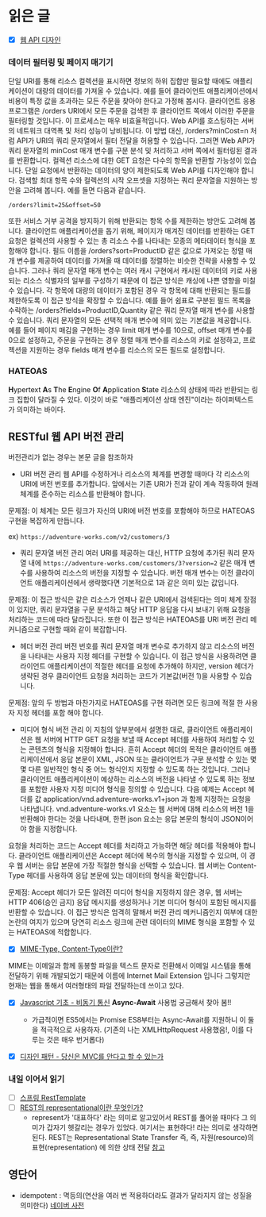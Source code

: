 # 읽은 글 
-[x] [웹 API 디자인](https://docs.microsoft.com/ko-kr/azure/architecture/best-practices/api-design) <br> 

### 데이터 필터링 및 페이지 매기기
단일 URI를 통해 리소스 컬렉션을 표시하면 정보의 하위 집합만 필요할 때에도 애플리케이션이 대량의 데이터를 가져올 수 있습니다. 예를 들어 클라이언트 애플리케이션에서 비용이 특정 값을 초과하는 모든 주문을 찾아야 한다고 가정해 봅시다. 클라이언트 응용 프로그램은 /orders URI에서 모든 주문을 검색한 후 클라이언트 쪽에서 이러한 주문을 필터링할 것입니다. 이 프로세스는 매우 비효율적입니다. Web API를 호스팅하는 서버의 네트워크 대역폭 및 처리 성능이 낭비됩니다.
이 방법 대신, /orders?minCost=n 처럼 API가 URI의 쿼리 문자열에서 필터 전달을 허용할 수 있습니다. 그러면 Web API가 쿼리 문자열의 minCost 매개 변수를 구문 분석 및 처리하고 서버 쪽에서 필터링된 결과를 반환합니다.
컬렉션 리소스에 대한 GET 요청은 다수의 항목을 반환할 가능성이 있습니다. 단일 요청에서 반환하는 데이터의 양이 제한되도록 Web API를 디자인해야 합니다. 검색할 최대 항목 수와 컬렉션의 시작 오프셋을 지정하는 쿼리 문자열을 지원하는 방안을 고려해 봅니다. 예를 들면 다음과 같습니다.

``/orders?limit=25&offset=50`` <br> 

또한 서비스 거부 공격을 방지하기 위해 반환되는 항목 수를 제한하는 방안도 고려해 봅니다. 클라이언트 애플리케이션을 돕기 위해, 페이지가 매겨진 데이터를 반환하는 GET 요청은 컬렉션의 사용할 수 있는 총 리소스 수를 나타내는 모종의 메타데이터 형식을 포함해야 합니다.
필드 이름을 /orders?sort=ProductID 같은 값으로 가져오는 정렬 매개 변수를 제공하여 데이터를 가져올 때 데이터를 정렬하는 비슷한 전략을 사용할 수 있습니다. 그러나 쿼리 문자열 매개 변수는 여러 캐시 구현에서 캐시된 데이터의 키로 사용되는 리소스 식별자의 일부를 구성하기 때문에 이 접근 방식은 캐싱에 나쁜 영향을 미칠 수 있습니다.
각 항목에 대량의 데이터가 포함된 경우 각 항목에 대해 반환되는 필드를 제한하도록 이 접근 방식을 확장할 수 있습니다. 예를 들어 쉼표로 구분된 필드 목록을 수락하는 /orders?fields=ProductID,Quantity 같은 쿼리 문자열 매개 변수를 사용할 수 있습니다.
쿼리 문자열의 모든 선택적 매개 변수에 의미 있는 기본값을 제공합니다. 예를 들어 페이지 매김을 구현하는 경우 limit 매개 변수를 10으로, offset 매개 변수를 0으로 설정하고, 주문을 구현하는 경우 정렬 매개 변수를 리소스의 키로 설정하고, 프로젝션을 지원하는 경우 fields 매개 변수를 리소스의 모든 필드로 설정합니다.

### HATEOAS
**H**ypertext **A**s **T**he **E**ngine **O**f **A**pplication **S**tate 
리소스의 상태에 따라 반환되는 링크 집합이 달라질 수 있다. 이것이 바로 "애플리케이션 상태 엔진"이라는 하이퍼텍스트가 의미하는 바이다.

## RESTful 웹 API 버전 관리 
버전관리가 없는 경우는 본문 글을 참조하자 

* URI 버전 관리
웹 API를 수정하거나 리소스의 체계를 변경할 때마다 각 리소스의 URI에 버전 번호를 추가합니다. 앞에서는 기존 URI가 전과 같이 계속 작동하여 원래 체계를 준수하는 리소스를 반환해야 합니다.

문제점: 이 체계는 모든 링크가 자신의 URI에 버전 번호를 포함해야 하므로 HATEOAS 구현을 복잡하게 만듭니다.

ex) ``https://adventure-works.com/v2/customers/3``  <br> 


* 쿼리 문자열 버전 관리
여러 URI를 제공하는 대신, HTTP 요청에 추가된 쿼리 문자열 내에 ``https://adventure-works.com/customers/3?version=2`` 같은 매개 변수를 사용하여 리소스의 버전을 지정할 수 있습니다. 
버전 매개 변수는 이전 클라이언트 애플리케이션에서 생략했다면 기본적으로 1과 같은 의미 있는 값입니다. 

문제점: 이 접근 방식은 같은 리소스가 언제나 같은 URI에서 검색된다는 의미 체계 장점이 있지만, 쿼리 문자열을 구문 분석하고 해당 HTTP 응답을 다시 보내기 위해 요청을 처리하는 코드에 따라 달라집니다. 
또한 이 접근 방식은 HATEOAS를 URI 버전 관리 메커니즘으로 구현할 때와 같이 복잡합니다.


* 헤더 버전 관리
버전 번호를 쿼리 문자열 매개 변수로 추가하지 않고 리소스의 버전을 나타내는 사용자 지정 헤더를 구현할 수 있습니다. 이 접근 방식을 사용하려면 클라이언트 애플리케이션이 적절한 헤더를 요청에 추가해야 
하지만, version 헤더가 생략된 경우 클라이언트 요청을 처리하는 코드가 기본값(버전 1)을 사용할 수 있습니다.

문제점: 앞의 두 방법과 마찬가지로 HATEOAS를 구현 하려면 모든 링크에 적절 한 사용자 지정 헤더를 포함 해야 합니다. 

* 미디어 형식 버전 관리
이 지침의 앞부분에서 설명한 대로, 클라이언트 애플리케이션은 웹 서버에 HTTP GET 요청을 보낼 때 Accept 헤더를 사용하여 처리할 수 있는 콘텐츠의 형식을 지정해야 합니다. 
흔히 Accept 헤더의 목적은 클라이언트 애플리케이션에서 응답 본문이 XML, JSON 또는 클라이언트가 구문 분석할 수 있는 몇몇 다른 일반적인 형식 중 어느 형식인지 지정할 수 있도록 하는 것입니다.
그러나 클라이언트 애플리케이션이 예상하는 리소스의 버전을 나타낼 수 있도록 하는 정보를 포함한 사용자 지정 미디어 형식을 정의할 수 있습니다. 
다음 예제는 Accept 헤더를 값 application/vnd.adventure-works.v1+json 과 함께 지정하는 요청을 나타냅니다. 
vnd.adventure-works.v1 요소는 웹 서버에 대해 리소스의 버전 1을 반환해야 한다는 것을 나타내며, 한편 json 요소는 응답 본문의 형식이 JSON이어야 함을 지정합니다.

요청을 처리하는 코드는 Accept 헤더를 처리하고 가능하면 해당 헤더를 적용해야 합니다. 클라이언트 애플리케이션은 Accept 헤더에 복수의 형식을 지정할 수 있으며, 이 경우 웹 서버는 응답 본문에 가장 적절한 형식을 선택할 수 있습니다. 
웹 서버는 Content-Type 헤더를 사용하여 응답 본문에 있는 데이터의 형식을 확인합니다.

문제점: Accept 헤더가 모든 알려진 미디어 형식을 지정하지 않은 경우, 웹 서버는 HTTP 406(승인 금지) 응답 메시지를 생성하거나 기본 미디어 형식이 포함된 메시지를 반환할 수 있습니다. 
이 접근 방식은 엄격히 말해서 버전 관리 메커니즘인지 여부에 대한 논란의 여지가 있으며 당연히 리소스 링크에 관련 데이터의 MIME 형식을 포함할 수 있는 HATEOAS에 적합합니다.

-[x] [MIME-Type, Content-Type이란?](https://juyoung-1008.tistory.com/4) <br> 

MIME는 이메일과 함께 동봉할 파일을 텍스트 문자로 전환해서 이메일 시스템을 통해 전달하기 위해 개발되었기 때문에 이름에 Internet Mail Extension 입니다 그렇지만 현재는 웹을 통해서 여러형태의 파일 전달하는데 쓰이고 있다.


-[x] [Javascript 기초 - 비동기 통신](https://samslow.github.io/development/2020/06/13/Javascript_Basic_Asyncronous/) **Async-Await** 사용법 궁금해서 찾아 봄!! 
  * 가급적이면 ES5에서는 Promise ES8부터는 Async-Await를 지원하니 이 둘을 적극적으로 사용하자. (기존의 나는 XMLHttpRequest 사용했음!, 이를 다루는 것은 매우 번거롭다)
-[x] [디자인 패턴 - 당신은 MVC를 안다고 할 수 있는가](https://samslow.github.io/development/2020/06/16/Design_pattern-MVC/) <br> 


### 내일 이어서 읽기 
-[ ] [스프링 RestTemplate](https://advenoh.tistory.com/46) <br> 
-[ ] [REST의 representational이란 무엇인가?](https://blog.npcode.com/2017/04/03/rest의-representation이란-무엇인가/) <br> 
  * represent가 '대표하다' 라는 의미로 알고있어서 REST를 풀어쓸 때마다 그 의미가 갑자기 헷갈리는 경우가 있었다. 여기서는 표현하다! 라는 의미로 생각하면 된다. REST는 Representational State Transfer 
  즉, 즉, 자원(resource)의 표현(representation) 에 의한 상태 전달 [참고](https://gmlwjd9405.github.io/2018/09/21/rest-and-restful.html)
  

## 영단어 

* idempotent : 멱등의(연산을 여러 번 적용하더라도 결과가 달라지지 않는 성질을 의미한다) [네이버 사전](https://en.dict.naver.com/#/search?range=all&query=idempotent)


